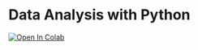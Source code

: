 # Data Analysis with Python

[![Open In Colab](https://colab.research.google.com/assets/colab-badge.svg)](https://colab.research.google.com/github/amrios80/data-analysis-airbnb/)
